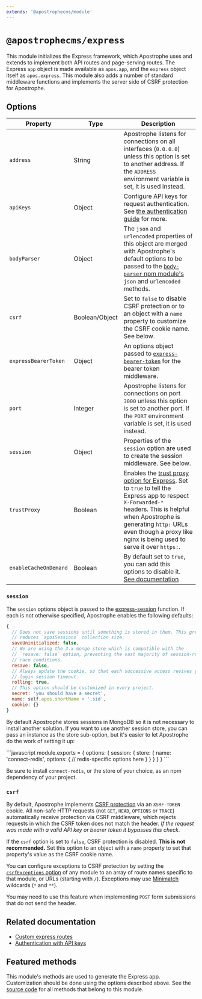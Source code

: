 ```yaml
---
extends: '@apostrophecms/module'
---
```


# `@apostrophecms/express`

<AposRefExtends :module="$frontmatter.extends" />

This module initializes the Express framework, which Apostrophe uses and extends to implement both API routes and page-serving routes. The Express `app` object is made available as `apos.app`, and the `express` object itself as `apos.express`. This module also adds a number of standard middleware functions and implements the server side of CSRF protection for Apostrophe.

## Options

|  Property | Type | Description |
|---|---|---|
|`address` | String | Apostrophe listens for connections on all interfaces (`0.0.0.0`) unless this option is set to another address. If the `ADDRESS` environment variable is set, it is used instead. |
|`apiKeys` | Object | Configure API keys for request authentication. See [the authentication guide](/reference/api/authentication.md#api-keys) for more. |
|`bodyParser` | Object | The `json` and `urlencoded` properties of this object are merged with Apostrophe's default options to be passed to the [`body-parser` npm module's](https://www.npmjs.com/package/body-parser) `json` and `urlencoded` methods. |
|`csrf` | Boolean/Object | Set to `false` to disable CSRF protection or to an object with a `name` property to customize the CSRF cookie name. See below. |
|`expressBearerToken` | Object | An options object passed to [`express-bearer-token`](https://www.npmjs.com/package/express-bearer-token) for the bearer token middleware. |
|`port` | Integer | Apostrophe listens for connections on port `3000` unless this option is set to another port. If the `PORT` environment variable is set, it is used instead. |
|`session` | Object | Properties of the `session` option are used to create the session middleware. See below. |
|`trustProxy` | Boolean | Enables the [trust proxy option for Express](https://expressjs.com/en/api.html#trust.proxy.options.table). Set to `true` to tell the Express app to  respect `X-Forwarded-* ` headers. This is helpful when Apostrophe is generating `http:` URLs even though a proxy like nginx is being used to serve it over `https:`. |
|`enableCacheOnDemand` | Boolean | By default set to `true`, you can add this options to disable it. [See documentation](/reference/api/caching.html#express-cache-on-demand) |

### `session`

The `session` options object is passed to the
[express-session](https://npmjs.org/package/express-session) function. If each is not otherwise specified, Apostrophe enables the following defaults:

```javascript
{
  // Does not save sessions until something is stored in them. This greatly
  // reduces `aposSessions` collection size.
  saveUninitialized: false,
  // We are using the 3.x mongo store which is compatible with the
  // `resave: false` option, preventing the vast majority of session-related
  // race conditions.
  resave: false,
  // Always update the cookie, so that each successive access revives your
  // login session timeout.
  rolling: true,
  // This option should be customized in every project.
  secret: 'you should have a secret',
  name: self.apos.shortName + '.sid',
  cookie: {}
}
```

By default Apostrophe stores sessions in MongoDB so it is not necessary to install another solution. If you want to use another session store, you can pass an instance as the store sub-option, but it's easier to let Apostrophe do the work of setting it up:

<AposCodeBlock>
  ```javascript
  module.exports = {
    options: {
      session: {
        store: {
          name: 'connect-redis',
          options: {
            // redis-specific options here
          }
        }
      }
    }
  }
  ```
  <template v-slot:caption>
    modules/@apostrophecms/express/index.js
  </template>
</AposCodeBlock>

Be sure to install `connect-redis`, or the store of your choice, as an npm dependency of your project.

### `csrf`

By default, Apostrophe implements [CSRF protection](https://en.wikipedia.org/wiki/Cross-site_request_forgery) via an `XSRF-TOKEN` cookie. All non-safe HTTP requests (not `GET`, `HEAD`, `OPTIONS` or `TRACE`) automatically receive protection via CSRF middleware, which rejects requests in which the CSRF token does not match the header. *If the request was made with a valid API key or bearer token it bypasses this check.*

If the `csrf` option is set to `false`, CSRF protection is disabled. **This is not recommended.** Set this option to an object with a `name` property to set that property's value as the CSRF cookie name.

You can configure exceptions to CSRF protection by setting the [`csrfExceptions` option](/reference/module-api/module-options.md#csrfexceptions) of any module to an array of route names specific to that module, or URLs (starting with `/`). Exceptions may use [Minimatch](https://github.com/isaacs/minimatch) wildcards (`*` and `**`).

You may need to use this feature when implementing `POST` form submissions that do not send the header.

## Related documentation

- [Custom express routes](/reference/module-api/module-overview.md#routes-self)
- [Authentication with API keys](/reference/api/authentication.md#api-keys)

## Featured methods

This module's methods are used to generate the Express app. Customization should be done using the options described above. See the [source code](https://github.com/apostrophecms/apostrophe/blob/main/modules/%40apostrophecms/express/index.js) for all methods that belong to this module.
<!-- Some are used within the module and would just create noise here. -->
